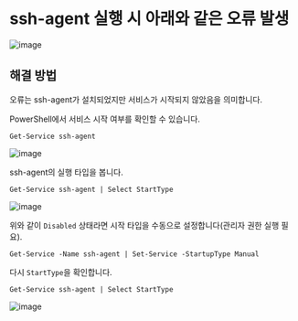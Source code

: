 # ssh-agent 실행 시 아래와 같은 오류 발생

![image](https://user-images.githubusercontent.com/43658658/157788567-ddb5c40a-f602-4d73-9386-f88a8896ce20.png)

## 해결 방법

오류는 ssh-agent가 설치되었지만 서비스가 시작되지 않았음을 의미합니다.

PowerShell에서 서비스 시작 여부를 확인할 수 있습니다.   
```
Get-Service ssh-agent
```   
![image](https://user-images.githubusercontent.com/43658658/157788647-b5c62b6f-197c-41e5-94dd-763abe840ce1.png)

ssh-agent의 실행 타입을 봅니다.   
```
Get-Service ssh-agent | Select StartType
```   
![image](https://user-images.githubusercontent.com/43658658/157788657-3b2b4b1d-3f9b-4fc8-b8f5-366ab06cded6.png)

위와 같이 `Disabled` 상태라면 시작 타입을 수동으로 설정합니다(관리자 권한 실행 필요).   
```
Get-Service -Name ssh-agent | Set-Service -StartupType Manual
```   

다시 `StartType`을 확인합니다.   
```
Get-Service ssh-agent | Select StartType
```   
![image](https://user-images.githubusercontent.com/43658658/157791060-c846c2bd-4973-4fe1-943b-28289a5eefed.png)

